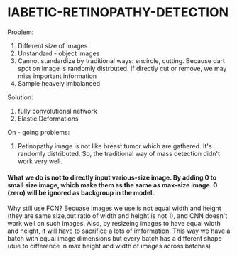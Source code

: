 # IABETIC-RETINOPATHY-DETECTION
Problem:
1. Different size of images
2. Unstandard - object images
3. Cannot standardize by traditional ways: encircle, cutting. Because dart spot on image is randomly distrbuted. If directly cut or remove, we may miss important information
4. Sample heavely imbalanced


Solution:
1. fully convolutional network
2. Elastic Deformations

On - going problems:
1. Retinopathy image is not like breast tumor which are gathered. It's randomly distributed. So, the traditional way of mass detection didn't work very well. 


#### What we do is not to directly input various-size image. By adding 0 to small size image, which make them as the same as max-size image. 0 (zero) will be ignored as backgroup in the model. 
Why still use FCN? Becuase images we use is not equal width and height (they are same size,but ratio of width and height is not 1), and CNN doesn't work well on such images. Also, by resizeing images to have equal width and height, it will have to sacrifice a lots of imformation.
This way we have a batch with equal image dimensions but every batch has a different shape (due to difference in max height and width of images across batches)
 
